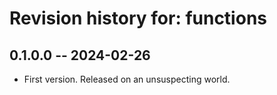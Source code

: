 # Revision history for: functions

## 0.1.0.0 -- 2024-02-26

* First version. Released on an unsuspecting world.

